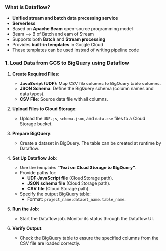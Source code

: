 ### What is Dataflow?

- **Unified stream and batch data processing service**  
- **Serverless**  
- Based on **Apache Beam** open-source programming model
- Beam --> B of Batch and eam of Stream
- Supports both **Batch** and **Stream processing**  
- Provides **built-in templates** in Google Cloud  
- These templates can be used instead of writing pipeline code

### 1. Load Data from GCS to BigQuery using Dataflow  

1. **Create Required Files**:  
   - **JavaScript (UDF)**: Map CSV file columns to BigQuery table columns.  
   - **JSON Schema**: Define the BigQuery schema (column names and data types).  
   - **CSV File**: Source data file with all columns.  

2. **Upload Files to Cloud Storage**:  
   - Upload the `UDF.js`, `schema.json`, and `data.csv` files to a Cloud Storage bucket.  

3. **Prepare BigQuery**:  
   - Create a dataset in BigQuery. The table can be created at runtime by Dataflow.  

4. **Set Up Dataflow Job**:  
   - Use the template: **"Text on Cloud Storage to BigQuery"**.  
   - Provide paths for:  
     - **UDF JavaScript file** (Cloud Storage path).  
     - **JSON schema file** (Cloud Storage path).  
     - **CSV file** (Cloud Storage path).  
   - Specify the output BigQuery table:  
     - Format: `project_name:dataset_name.table_name`.  

5. **Run the Job**:  
   - Start the Dataflow job. Monitor its status through the Dataflow UI.  

6. **Verify Output**:  
   - Check the BigQuery table to ensure the specified columns from the CSV file are loaded correctly.  

